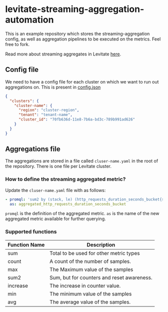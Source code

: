 # levitate-streaming-aggregation-automation

This is an example repository which stores the streaming-aggregation config, as well as aggregation pipelines to be executed on the metrics. Feel free to fork.

Read more about streaming aggregates in Levitate [here](https://docs.last9.io/docs/streaming-aggregations).

## Config file

We need to have a config file for each cluster on which we want to run out aggregations on.
This is present in [config.json](.github/workflows/config.json)

```json
{
  "clusters": {
    "cluster-name": {
      "region": "cluster-region",
      "tenant": "tenant-name",
      "cluster_id": "70fb636d-11e8-7b6a-bd3c-789b991ad626"
    }
  }
}
```

## Aggregations file

The aggregations are stored in a file called `cluser-name.yaml` in the root of the repository. There is one file per Levitate cluster. 

### How to define the streaming aggregated metric?

Update the `cluser-name.yaml` file with as follows:

```yaml
- promql: 'sum2 by (stack, le) (http_requests_duration_seconds_bucket{service="pushnotifs"}[1m])'
  as: aggregated_http_requests_duration_seconds_bucket
```

`promql` is the definition of the aggregated metric.
`as` is the name of the new aggregated metric available for further querying.

### Supported functions

| Function Name | Description                                |
| ------------- | ------------------------------------------ |
| sum           | Total to be used for other metric types    |
| count         | A count of the number of samples.          |
| max           | The Maximum value of the samples           |
| sum2          | Sum, but for counters and reset awareness. |
| increase      | The increase in counter value.             |
| min           | The minimum value of the samples           |
| avg           | The average value of the samples.          |
